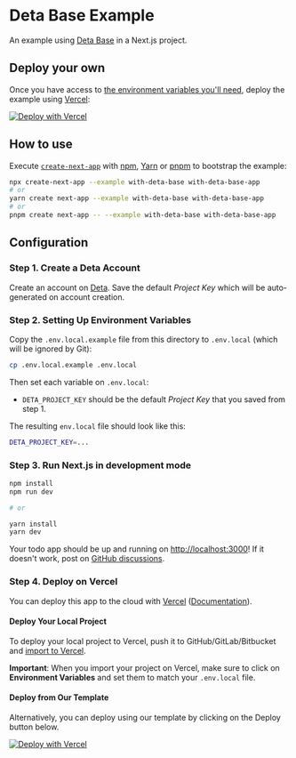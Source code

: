 # Deta Base Example

An example using [Deta Base](https://docs.deta.sh/docs/base/about) in a Next.js project.

## Deploy your own

Once you have access to [the environment variables you'll need](#step-2-setting-up-environment-variables), deploy the example using [Vercel](https://vercel.com?utm_source=github&utm_medium=readme&utm_campaign=next-example):

[![Deploy with Vercel](https://vercel.com/button)](https://vercel.com/new/git/external?repository-url=https://github.com/vercel/next.js/tree/canary/examples/with-deta-base&project-name=with-deta-base&repository-name=with-deta-base&env=DETA_PROJECT_KEY&envDescription=The%20Deta%20Project%20Key%2C%20found%20in%20the%20Deta%20dashboard&envLink=https://github.com/vercel/next.js/tree/canary/examples/with-deta-base%23configuration)

## How to use

Execute [`create-next-app`](https://github.com/vercel/next.js/tree/canary/packages/create-next-app) with [npm](https://docs.npmjs.com/cli/init), [Yarn](https://yarnpkg.com/lang/en/docs/cli/create/) or [pnpm](https://pnpm.io/) to bootstrap the example:

```bash
npx create-next-app --example with-deta-base with-deta-base-app
# or
yarn create next-app --example with-deta-base with-deta-base-app
# or
pnpm create next-app -- --example with-deta-base with-deta-base-app
```

## Configuration

### Step 1. Create a Deta Account

Create an account on [Deta](https://www.deta.sh/?ref=next.js). Save the default _Project Key_ which will be auto-generated on account creation.

### Step 2. Setting Up Environment Variables

Copy the `.env.local.example` file from this directory to `.env.local` (which will be ignored by Git):

```bash
cp .env.local.example .env.local
```

Then set each variable on `.env.local`:

- `DETA_PROJECT_KEY` should be the default _Project Key_ that you saved from step 1.

The resulting `env.local` file should look like this:

```bash
DETA_PROJECT_KEY=...
```

### Step 3. Run Next.js in development mode

```bash
npm install
npm run dev

# or

yarn install
yarn dev
```

Your todo app should be up and running on [http://localhost:3000](http://localhost:3000)! If it doesn't work, post on [GitHub discussions](https://github.com/vercel/next.js/discussions).

### Step 4. Deploy on Vercel

You can deploy this app to the cloud with [Vercel](https://vercel.com?utm_source=github&utm_medium=readme&utm_campaign=next-example) ([Documentation](https://nextjs.org/docs/deployment)).

#### Deploy Your Local Project

To deploy your local project to Vercel, push it to GitHub/GitLab/Bitbucket and [import to Vercel](https://vercel.com/new?utm_source=github&utm_medium=readme&utm_campaign=next-example).

**Important**: When you import your project on Vercel, make sure to click on **Environment Variables** and set them to match your `.env.local` file.

#### Deploy from Our Template

Alternatively, you can deploy using our template by clicking on the Deploy button below.

[![Deploy with Vercel](https://vercel.com/button)](https://vercel.com/new/git/external?repository-url=https://github.com/vercel/next.js/tree/canary/examples/with-deta-base&project-name=with-deta-base&repository-name=with-deta-base&env=DETA_PROJECT_KEY&envDescription=The%20Deta%20Project%20Key%2C%20found%20in%20the%20Deta%20dashboard&envLink=https://github.com/vercel/next.js/tree/canary/examples/with-deta-base%23configuration)
